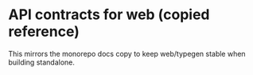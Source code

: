 # API contracts for web (copied reference)

This mirrors the monorepo docs copy to keep web/typegen stable when building standalone.

